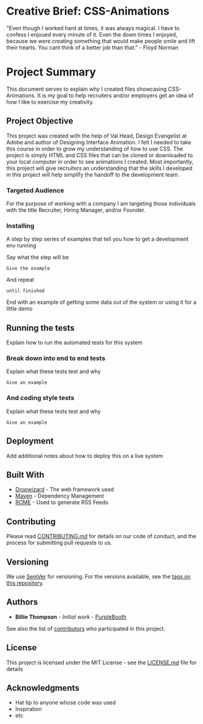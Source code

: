 # Creative Brief: CSS-Animations

"Even though I worked hard at times, it was always magical. I have to confess I enjoued every minute of it. Even the down times I enjoyed, because we were creating something that would make people smile and lift their hearts. You cant think of a better job than that." - Floyd Norman

# Project Summary

This document serves to explain why I created files showcasing  CSS-Animations. It is my goal to help recruiters and/or employers get an idea of how I like to exercise my creativity. 

## Project Objective

This project was created with the help of Val Head, Design Evangelist at Adobe and author of Designing Interface Animation. I felt I needed to take this course in order to grow my understanding of how to use CSS. The project is simply HTML and CSS files that can be cloned or downloaded to your local computer in order to see animations I created. Most importantly, this project will give recruiters an understanding that the skills I developed in this project will help simplify the handoff to the development team. 

### Targeted Audience

For the purpose of working with a company I am targeting those individuals with the title Recruiter, Hiring Manager, and/or Founder.

### Installing

A step by step series of examples that tell you how to get a development env running

Say what the step will be

```
Give the example
```

And repeat

```
until finished
```

End with an example of getting some data out of the system or using it for a little demo

## Running the tests

Explain how to run the automated tests for this system

### Break down into end to end tests

Explain what these tests test and why

```
Give an example
```

### And coding style tests

Explain what these tests test and why

```
Give an example
```

## Deployment

Add additional notes about how to deploy this on a live system

## Built With

* [Dropwizard](http://www.dropwizard.io/1.0.2/docs/) - The web framework used
* [Maven](https://maven.apache.org/) - Dependency Management
* [ROME](https://rometools.github.io/rome/) - Used to generate RSS Feeds

## Contributing

Please read [CONTRIBUTING.md](https://gist.github.com/PurpleBooth/b24679402957c63ec426) for details on our code of conduct, and the process for submitting pull requests to us.

## Versioning

We use [SemVer](http://semver.org/) for versioning. For the versions available, see the [tags on this repository](https://github.com/your/project/tags). 

## Authors

* **Billie Thompson** - *Initial work* - [PurpleBooth](https://github.com/PurpleBooth)

See also the list of [contributors](https://github.com/your/project/contributors) who participated in this project.

## License

This project is licensed under the MIT License - see the [LICENSE.md](LICENSE.md) file for details

## Acknowledgments

* Hat tip to anyone whose code was used
* Inspiration
* etc
